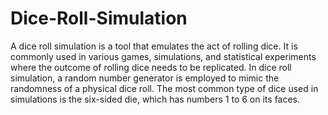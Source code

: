 # Dice-Roll-Simulation
A dice roll simulation is a tool that emulates the act of rolling dice. It is commonly used in various games, simulations, and statistical experiments where the outcome of rolling dice needs to be replicated.
In dice roll simulation, a random number generator is employed to mimic the randomness of a physical dice roll. The most common type of dice used in simulations is the six-sided die, which has numbers 1 to 6 on its faces.
